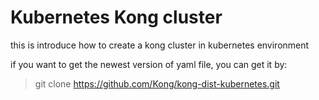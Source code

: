 # Kubernetes Kong cluster
this is introduce how to create a kong cluster in kubernetes environment

if you want to get the newest version of yaml file, you can get it by:

> git clone https://github.com/Kong/kong-dist-kubernetes.git


